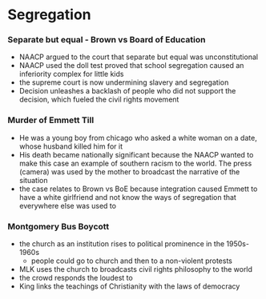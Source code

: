 # Segregation 

### Separate but equal - Brown vs Board of Education
- NAACP argued to the court that separate but equal was unconstitutional 
- NAACP used the doll test proved that school segregation caused an inferiority complex for little kids
- the supreme court is now undermining slavery and segregation
- Decision unleashes a backlash of people who did not support the decision, which fueled the civil rights movement

### Murder of Emmett Till
- He was a young boy from chicago who asked a white woman on a date, whose husband killed him for it
- His death became nationally significant because the NAACP wanted to make this case an example of southern racism to the world. The press (camera) was used by the mother to broadcast the narrative of the situation
- the case relates to Brown vs BoE because integration caused Emmett to have a white girlfriend and not know the ways of segregation that everywhere else was used to

### Montgomery Bus Boycott 
- the church as an institution rises to political prominence in the 1950s-1960s
	+ people could go to church and then to a non-violent protests
- MLK uses the church to broadcasts civil rights philosophy to the world 
- the crowd responds the loudest to 
- King links the teachings of Christianity with the laws of democracy 